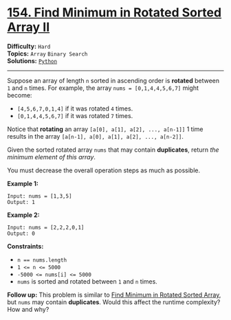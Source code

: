 # [154. Find Minimum in Rotated Sorted Array II](https://leetcode.com/problems/find-minimum-in-rotated-sorted-array-ii/)

**Difficulty:** `Hard`  
**Topics:** `Array` `Binary Search`  
**Solutions:** [`Python`](../../src/python/challenges/problems/find_minimum_in_rotated_sorted_array_ii_test.py)  

---

Suppose an array of length `n` sorted in ascending order is **rotated** between `1` and `n` times. For example, the array `nums = [0,1,4,4,5,6,7]` might become:

* `[4,5,6,7,0,1,4]` if it was rotated `4` times.
* `[0,1,4,4,5,6,7]` if it was rotated `7` times.

Notice that **rotating** an array `[a[0], a[1], a[2], ..., a[n-1]]` 1 time results in the array `[a[n-1], a[0], a[1], a[2], ..., a[n-2]]`.

Given the sorted rotated array `nums` that may contain **duplicates**, return *the minimum element of this array*.

You must decrease the overall operation steps as much as possible.

**Example 1:**

```
Input: nums = [1,3,5]
Output: 1
```

**Example 2:**

```
Input: nums = [2,2,2,0,1]
Output: 0
```

**Constraints:**

* `n == nums.length`
* `1 <= n <= 5000`
* `-5000 <= nums[i] <= 5000`
* `nums` is sorted and rotated between `1` and `n` times.

**Follow up:** This problem is similar to [Find Minimum in Rotated Sorted Array](https://leetcode.com/problems/find-minimum-in-rotated-sorted-array/description/), but `nums` may contain **duplicates**. Would this affect the runtime complexity? How and why?